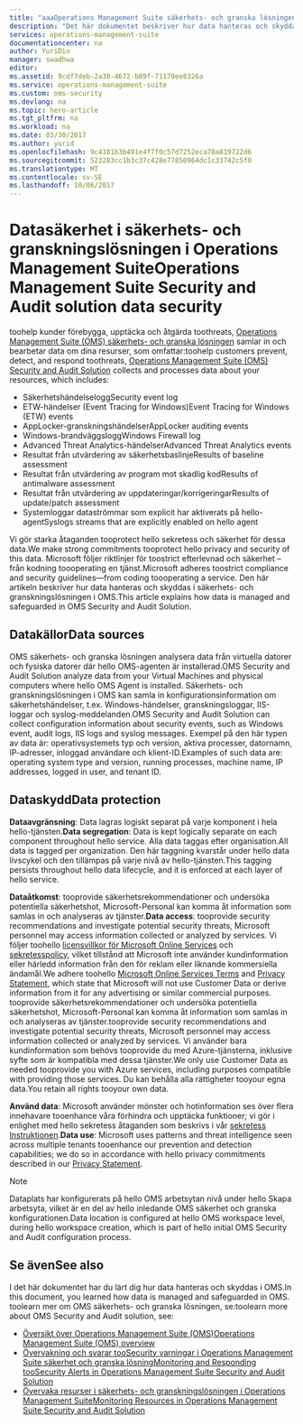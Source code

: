 ```yaml
---
title: "aaaOperations Management Suite säkerhets- och granska lösningen datasäkerhet | Microsoft Docs"
description: "Det här dokumentet beskriver hur data hanteras och skyddas i säkerhets- och granskningslösningen i Operations Management Suite."
services: operations-management-suite
documentationcenter: na
author: YuriDio
manager: swadhwa
editor: 
ms.assetid: 9cdf7deb-2a30-4672-b89f-71179ee8326a
ms.service: operations-management-suite
ms.custom: oms-security
ms.devlang: na
ms.topic: hero-article
ms.tgt_pltfrm: na
ms.workload: na
ms.date: 03/30/2017
ms.author: yurid
ms.openlocfilehash: 9c4181b3b491e4f7f0c57d7252eca78a819722d6
ms.sourcegitcommit: 523283cc1b3c37c428e77850964dc1c33742c5f0
ms.translationtype: MT
ms.contentlocale: sv-SE
ms.lasthandoff: 10/06/2017
---
```

# <a name="operations-management-suite-security-and-audit-solution-data-security"></a><span data-ttu-id="73b91-103">Datasäkerhet i säkerhets- och granskningslösningen i Operations Management Suite</span><span class="sxs-lookup"><span data-stu-id="73b91-103">Operations Management Suite Security and Audit solution data security</span></span>
<span data-ttu-id="73b91-104">toohelp kunder förebygga, upptäcka och åtgärda toothreats, [Operations Management Suite (OMS) säkerhets- och granska lösningen](operations-management-suite-overview.md) samlar in och bearbetar data om dina resurser, som omfattar:</span><span class="sxs-lookup"><span data-stu-id="73b91-104">toohelp customers prevent, detect, and respond toothreats, [Operations Management Suite  (OMS) Security and Audit Solution](operations-management-suite-overview.md) collects and processes data about your resources, which includes:</span></span>

* <span data-ttu-id="73b91-105">Säkerhetshändelselogg</span><span class="sxs-lookup"><span data-stu-id="73b91-105">Security event log</span></span>
* <span data-ttu-id="73b91-106">ETW-händelser (Event Tracing for Windows)</span><span class="sxs-lookup"><span data-stu-id="73b91-106">Event Tracing for Windows (ETW) events</span></span>
* <span data-ttu-id="73b91-107">AppLocker-granskningshändelser</span><span class="sxs-lookup"><span data-stu-id="73b91-107">AppLocker auditing events</span></span>
* <span data-ttu-id="73b91-108">Windows-brandväggslogg</span><span class="sxs-lookup"><span data-stu-id="73b91-108">Windows Firewall log</span></span>
* <span data-ttu-id="73b91-109">Advanced Threat Analytics-händelser</span><span class="sxs-lookup"><span data-stu-id="73b91-109">Advanced Threat Analytics events</span></span>
* <span data-ttu-id="73b91-110">Resultat från utvärdering av säkerhetsbaslinje</span><span class="sxs-lookup"><span data-stu-id="73b91-110">Results of baseline assessment</span></span>
* <span data-ttu-id="73b91-111">Resultat från utvärdering av program mot skadlig kod</span><span class="sxs-lookup"><span data-stu-id="73b91-111">Results of antimalware assessment</span></span>
* <span data-ttu-id="73b91-112">Resultat från utvärdering av uppdateringar/korrigeringar</span><span class="sxs-lookup"><span data-stu-id="73b91-112">Results of update/patch assessment</span></span>
* <span data-ttu-id="73b91-113">Systemloggar dataströmmar som explicit har aktiverats på hello-agent</span><span class="sxs-lookup"><span data-stu-id="73b91-113">Syslogs streams that are explicitly enabled on hello agent</span></span>

<span data-ttu-id="73b91-114">Vi gör starka åtaganden tooprotect hello sekretess och säkerhet för dessa data.</span><span class="sxs-lookup"><span data-stu-id="73b91-114">We make strong commitments tooprotect hello privacy and security of this data.</span></span> <span data-ttu-id="73b91-115">Microsoft följer riktlinjer för toostrict efterlevnad och säkerhet – från kodning toooperating en tjänst.</span><span class="sxs-lookup"><span data-stu-id="73b91-115">Microsoft adheres toostrict compliance and security guidelines—from coding toooperating a service.</span></span>
<span data-ttu-id="73b91-116">Den här artikeln beskriver hur data hanteras och skyddas i säkerhets- och granskningslösningen i OMS.</span><span class="sxs-lookup"><span data-stu-id="73b91-116">This article explains how data is managed and safeguarded in OMS Security and Audit Solution.</span></span>

## <a name="data-sources"></a><span data-ttu-id="73b91-117">Datakällor</span><span class="sxs-lookup"><span data-stu-id="73b91-117">Data sources</span></span>
<span data-ttu-id="73b91-118">OMS säkerhets- och granska lösningen analysera data från virtuella datorer och fysiska datorer där hello OMS-agenten är installerad.</span><span class="sxs-lookup"><span data-stu-id="73b91-118">OMS Security and Audit Solution analyze data from your Virtual Machines and physical computers where hello OMS Agent is installed.</span></span> <span data-ttu-id="73b91-119">Säkerhets- och granskningslösningen i OMS kan samla in konfigurationsinformation om säkerhetshändelser, t.ex. Windows-händelser, granskningsloggar, IIS-loggar och syslog-meddelanden.</span><span class="sxs-lookup"><span data-stu-id="73b91-119">OMS Security and Audit Solution can collect configuration information about security events, such as Windows event, audit logs, IIS logs and syslog messages.</span></span> <span data-ttu-id="73b91-120">Exempel på den här typen av data är: operativsystemets typ och version, aktiva processer, datornamn, IP-adresser, inloggad användare och klient-ID.</span><span class="sxs-lookup"><span data-stu-id="73b91-120">Examples of such data are: operating system type and version, running processes, machine name, IP addresses, logged in user, and tenant ID.</span></span>  

## <a name="data-protection"></a><span data-ttu-id="73b91-121">Dataskydd</span><span class="sxs-lookup"><span data-stu-id="73b91-121">Data protection</span></span>
<span data-ttu-id="73b91-122">**Dataavgränsning**: Data lagras logiskt separat på varje komponent i hela hello-tjänsten.</span><span class="sxs-lookup"><span data-stu-id="73b91-122">**Data segregation**: Data is kept logically separate on each component throughout hello service.</span></span> <span data-ttu-id="73b91-123">Alla data taggas efter organisation.</span><span class="sxs-lookup"><span data-stu-id="73b91-123">All data is tagged per organization.</span></span> <span data-ttu-id="73b91-124">Den här taggning kvarstår under hello data livscykel och den tillämpas på varje nivå av hello-tjänsten.</span><span class="sxs-lookup"><span data-stu-id="73b91-124">This tagging persists throughout hello data lifecycle, and it is enforced at each layer of hello service.</span></span> 

<span data-ttu-id="73b91-125">**Dataåtkomst**: tooprovide säkerhetsrekommendationer och undersöka potentiella säkerhetshot, Microsoft-Personal kan komma åt information som samlas in och analyseras av tjänster.</span><span class="sxs-lookup"><span data-stu-id="73b91-125">**Data access**: tooprovide security recommendations and investigate potential security threats, Microsoft personnel may access information collected or analyzed by services.</span></span> <span data-ttu-id="73b91-126">Vi följer toohello [licensvillkor för Microsoft Online Services](http://www.microsoftvolumelicensing.com/DocumentSearch.aspx?Mode=3&DocumentTypeId=31) och [sekretesspolicy](https://www.microsoft.com/privacystatement/en-us/OnlineServices/Default.aspx), vilket tillstånd att Microsoft inte använder kundinformation eller härledd information från den för reklam eller liknande kommersiella ändamål.</span><span class="sxs-lookup"><span data-stu-id="73b91-126">We adhere toohello [Microsoft Online Services Terms](http://www.microsoftvolumelicensing.com/DocumentSearch.aspx?Mode=3&DocumentTypeId=31) and [Privacy Statement](https://www.microsoft.com/privacystatement/en-us/OnlineServices/Default.aspx), which state that Microsoft will not use Customer Data or derive information from it for any advertising or similar commercial purposes.</span></span> <span data-ttu-id="73b91-127">tooprovide säkerhetsrekommendationer och undersöka potentiella säkerhetshot, Microsoft-Personal kan komma åt information som samlas in och analyseras av tjänster.</span><span class="sxs-lookup"><span data-stu-id="73b91-127">tooprovide security recommendations and investigate potential security threats, Microsoft personnel may access information collected or analyzed by services.</span></span> <span data-ttu-id="73b91-128">Vi använder bara kundinformation som behövs tooprovide du med Azure-tjänsterna, inklusive syfte som är kompatibla med dessa tjänster.</span><span class="sxs-lookup"><span data-stu-id="73b91-128">We only use Customer Data as needed tooprovide you with Azure services, including purposes compatible with providing those services.</span></span> <span data-ttu-id="73b91-129">Du kan behålla alla rättigheter tooyour egna data.</span><span class="sxs-lookup"><span data-stu-id="73b91-129">You retain all rights tooyour own data.</span></span>

<span data-ttu-id="73b91-130">**Använd data**: Microsoft använder mönster och hotinformation ses över flera innehavare tooenhance våra förhindra och upptäcka funktioner; vi gör i enlighet med hello sekretess åtaganden som beskrivs i vår [sekretess Instruktionen](https://www.microsoft.com/privacystatement/en-us/OnlineServices/Default.aspx).</span><span class="sxs-lookup"><span data-stu-id="73b91-130">**Data use**: Microsoft uses patterns and threat intelligence seen across multiple tenants tooenhance our prevention and detection capabilities; we do so in accordance with hello privacy commitments described in our [Privacy Statement](https://www.microsoft.com/privacystatement/en-us/OnlineServices/Default.aspx).</span></span>

> [!NOTE]
> <span data-ttu-id="73b91-131">Dataplats har konfigurerats på hello OMS arbetsytan nivå under hello Skapa arbetsyta, vilket är en del av hello inledande OMS säkerhet och granska konfigurationen.</span><span class="sxs-lookup"><span data-stu-id="73b91-131">Data location is configured at hello OMS workspace level, during hello workspace creation, which is part of hello initial OMS Security and Audit configuration process.</span></span>
> 
> 

## <a name="see-also"></a><span data-ttu-id="73b91-132">Se även</span><span class="sxs-lookup"><span data-stu-id="73b91-132">See also</span></span>
<span data-ttu-id="73b91-133">I det här dokumentet har du lärt dig hur data hanteras och skyddas i OMS.</span><span class="sxs-lookup"><span data-stu-id="73b91-133">In this document, you learned how data is managed and safeguarded in OMS.</span></span> <span data-ttu-id="73b91-134">toolearn mer om OMS säkerhets- och granska lösningen, se:</span><span class="sxs-lookup"><span data-stu-id="73b91-134">toolearn more about OMS Security and Audit solution, see:</span></span>

* [<span data-ttu-id="73b91-135">Översikt över Operations Management Suite (OMS)</span><span class="sxs-lookup"><span data-stu-id="73b91-135">Operations Management Suite (OMS) overview</span></span>](operations-management-suite-overview.md)
* [<span data-ttu-id="73b91-136">Övervakning och svarar tooSecurity varningar i Operations Management Suite säkerhet och granska lösning</span><span class="sxs-lookup"><span data-stu-id="73b91-136">Monitoring and Responding tooSecurity Alerts in Operations Management Suite Security and Audit Solution</span></span>](oms-security-responding-alerts.md)
* [<span data-ttu-id="73b91-137">Övervaka resurser i säkerhets- och granskningslösningen i Operations Management Suite</span><span class="sxs-lookup"><span data-stu-id="73b91-137">Monitoring Resources in Operations Management Suite Security and Audit Solution</span></span>](oms-security-monitoring-resources.md)


